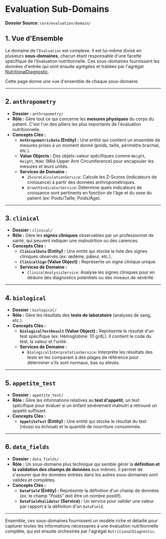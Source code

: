 # Evaluation Sub-Domains

**Dossier Source:** `core/evaluation/domain/`

## 1. Vue d'Ensemble

Le domaine de l'`Evaluation` est complexe. Il est lui-même divisé en plusieurs **sous-domaines**, chacun étant responsable d'une facette spécifique de l'évaluation nutritionnelle. Ces sous-domaines fournissent les données d'entrée qui sont ensuite agrégées et traitées par l'agrégat [NutritionalDiagnostic](./aggregates/NutritionalDiagnostic.md).

Cette page donne une vue d'ensemble de chaque sous-domaine.

---

## 2. `anthropometry`

- **Dossier :** `anthropometry/`
- **Rôle :** Gère tout ce qui concerne les **mesures physiques** du corps du patient. C'est l'un des piliers les plus importants de l'évaluation nutritionnelle.
- **Concepts Clés :**
  - **`AnthropometricData` (Entity) :** Une entité qui contient un ensemble de mesures prises à un moment donné (poids, taille, périmètre brachial, etc.).
  - **Value Objects :** Des objets-valeur spécifiques comme `Weight`, `Height`, `MUAC` (Mid-Upper Arm Circumference) pour encapsuler les mesures et leurs unités.
  - **Services de Domaine :**
    - `ZScoreCalculationService`: Calcule les Z-Scores (indicateurs de croissance) à partir des données anthropométriques.
    - `GrowthIndicatorService`: Détermine quels indicateurs de croissance sont pertinents en fonction de l'âge et du sexe du patient (ex: Poids/Taille, Poids/Âge).

---

## 3. `clinical`

- **Dossier :** `clinical/`
- **Rôle :** Gère les **signes cliniques** observables par un professionnel de santé, qui peuvent indiquer une malnutrition ou des carences.
- **Concepts Clés :**
  - **`ClinicalData` (Entity) :** Une entité qui stocke la liste des signes cliniques observés (ex: œdème, pâleur, etc.).
  - **`ClinicalSign` (Value Object) :** Représente un signe clinique unique.
  - **Services de Domaine :**
    - `ClinicalAnalysisService`: Analyse les signes cliniques pour en déduire des diagnostics potentiels ou des niveaux de sévérité.

---

## 4. `biological`

- **Dossier :** `biological/`
- **Rôle :** Gère les résultats des **tests de laboratoire** (analyses de sang, etc.).
- **Concepts Clés :**
  - **`BiologicalTestResult` (Value Object) :** Représente le résultat d'un test spécifique (ex: Hémoglobine: 10 g/dL). Il contient le code du test, la valeur et l'unité.
  - **Services de Domaine :**
    - `BiologicalInterpretationService`: Interprète les résultats des tests en les comparant à des plages de référence pour déterminer s'ils sont normaux, bas ou élevés.

---

## 5. `appetite_test`

- **Dossier :** `appetite_test/`
- **Rôle :** Gère les informations relatives au **test d'appétit**, un test spécifique pour évaluer si un enfant sévèrement malnutri a retrouvé un appétit suffisant.
- **Concepts Clés :**
  - **`AppetiteTest` (Entity) :** Une entité qui stocke le résultat du test (réussi ou échoué) et la quantité de nourriture consommée.

---

## 6. `data_fields`

- **Dossier :** `data_fields/`
- **Rôle :** Un sous-domaine plus technique qui semble gérer la **définition et la validation des champs de données** eux-mêmes. Il permet de s'assurer que les données entrées dans les autres sous-domaines sont valides et complètes.
- **Concepts Clés :**
  - **`DataField` (Entity) :** Représente la définition d'un champ de données (ex: le champ "Poids" doit être un nombre positif).
  - **`DataFieldValidator` (Service) :** Un service pour valider une valeur par rapport à la définition d'un `DataField`.

---

Ensemble, ces sous-domaines fournissent un modèle riche et détaillé pour capturer toutes les informations nécessaires à une évaluation nutritionnelle complète, qui est ensuite orchestrée par l'agrégat `NutritionalDiagnostic`.
